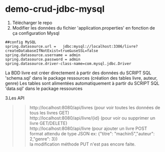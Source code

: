 # demo-crud-jdbc-mysql

1. Télécharger le repo  
2. Modifier les données du fichier 'application.properties' en fonction de ça configuration Mysql
```
##config MySQL
spring.datasource.url =   jdbc:mysql://localhost:3306/livre?createDatabaseIfNotExist=true&useSSL=false
spring.datasource.username = admin
spring.datasource.password = admin
spring.datasource.driver-class-name=com.mysql.jdbc.Driver
```
La BDD livre est créer directement à partir des données du SCRIPT SQL 'schema.sql' dans le package ressources (création des tables livre, auteur, genre)
Les tables sont alimentées automatiquement à partir du SCRIPT SQL 'data.sql' dans le package ressources

3.Les API 
>>http://localhost:8080/api/livres (pour voir toutes les données de tous les livres GET)  
>>http://localhost:8080/api/livre/{id} (pour voir ou supprimer un livre GET/DELETE)  
>>http://localhost:8080/api/livre (pour ajouter un livre POST format attendu de type JSON ex: {"titre": "machin5","auteur": 2,"genre": 3})  
>>la modification méthode PUT n'est pas encore faite. 

